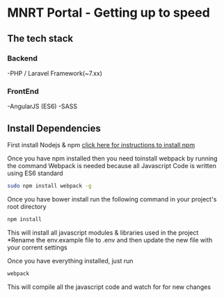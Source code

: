 # MNRT Portal - Getting up to speed

## The tech stack
### Backend
-PHP /  Laravel Framework(~7.xx)

### FrontEnd
-AngularJS (ES6)
-SASS

## Install Dependencies

First install Nodejs & npm
[click here for instructions to install npm](http://nodejs.org)

Once you have npm installed then you need toinstall webpack by running the command
Webpack is needed because all Javascript Code is written using ES6 standard

```sh
sudo npm install webpack -g
```
Once you have bower install run the following command in your project's root directory

```sh
npm install
```
This will install all javascript modules & libraries used in the project
*Rename the env.example file to .env and then update the new file with your corrent settings

Once you have everything installed, just run
```sh
webpack
```

This will compile all the javascript code and watch for for new changes
